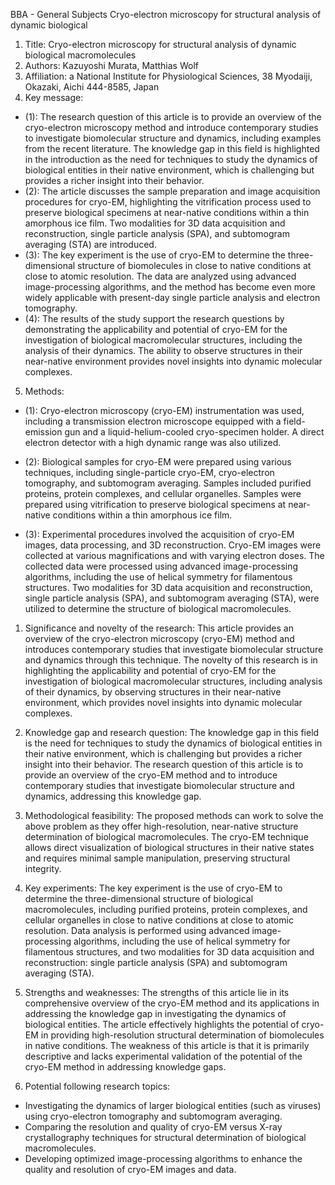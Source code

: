 BBA - General Subjects Cryo-electron microscopy for structural analysis of dynamic biological




1. Title: Cryo-electron microscopy for structural analysis of dynamic biological macromolecules
2. Authors: Kazuyoshi Murata, Matthias Wolf
3. Affiliation: a National Institute for Physiological Sciences, 38 Myodaiji, Okazaki, Aichi 444-8585, Japan
4. Key message:
- (1): The research question of this article is to provide an overview of the cryo-electron microscopy method and introduce contemporary studies to investigate biomolecular structure and dynamics, including examples from the recent literature. The knowledge gap in this field is highlighted in the introduction as the need for techniques to study the dynamics of biological entities in their native environment, which is challenging but provides a richer insight into their behavior.
- (2): The article discusses the sample preparation and image acquisition procedures for cryo-EM, highlighting the vitrification process used to preserve biological specimens at near-native conditions within a thin amorphous ice film. Two modalities for 3D data acquisition and reconstruction, single particle analysis (SPA), and subtomogram averaging (STA) are introduced.
- (3): The key experiment is the use of cryo-EM to determine the three-dimensional structure of biomolecules in close to native conditions at close to atomic resolution. The data are analyzed using advanced image-processing algorithms, and the method has become even more widely applicable with present-day single particle analysis and electron tomography.
- (4): The results of the study support the research questions by demonstrating the applicability and potential of cryo-EM for the investigation of biological macromolecular structures, including the analysis of their dynamics. The ability to observe structures in their near-native environment provides novel insights into dynamic molecular complexes.
5. Methods: 

- (1): Cryo-electron microscopy (cryo-EM) instrumentation was used, including a transmission electron microscope equipped with a field-emission gun and a liquid-helium-cooled cryo-specimen holder. A direct electron detector with a high dynamic range was also utilized.
 
- (2): Biological samples for cryo-EM were prepared using various techniques, including single-particle cryo-EM, cryo-electron tomography, and subtomogram averaging. Samples included purified proteins, protein complexes, and cellular organelles. Samples were prepared using vitrification to preserve biological specimens at near-native conditions within a thin amorphous ice film.
 
- (3): Experimental procedures involved the acquisition of cryo-EM images, data processing, and 3D reconstruction. Cryo-EM images were collected at various magnifications and with varying electron doses. The collected data were processed using advanced image-processing algorithms, including the use of helical symmetry for filamentous structures. Two modalities for 3D data acquisition and reconstruction, single particle analysis (SPA), and subtomogram averaging (STA), were utilized to determine the structure of biological macromolecules.





1. Significance and novelty of the research: This article provides an overview of the cryo-electron microscopy (cryo-EM) method and introduces contemporary studies that investigate biomolecular structure and dynamics through this technique. The novelty of this research is in highlighting the applicability and potential of cryo-EM for the investigation of biological macromolecular structures, including analysis of their dynamics, by observing structures in their near-native environment, which provides novel insights into dynamic molecular complexes.

2. Knowledge gap and research question: The knowledge gap in this field is the need for techniques to study the dynamics of biological entities in their native environment, which is challenging but provides a richer insight into their behavior. The research question of this article is to provide an overview of the cryo-EM method and to introduce contemporary studies that investigate biomolecular structure and dynamics, addressing this knowledge gap.

3. Methodological feasibility: The proposed methods can work to solve the above problem as they offer high-resolution, near-native structure determination of biological macromolecules. The cryo-EM technique allows direct visualization of biological structures in their native states and requires minimal sample manipulation, preserving structural integrity.

4. Key experiments: The key experiment is the use of cryo-EM to determine the three-dimensional structure of biological macromolecules, including purified proteins, protein complexes, and cellular organelles in close to native conditions at close to atomic resolution. Data analysis is performed using advanced image-processing algorithms, including the use of helical symmetry for filamentous structures, and two modalities for 3D data acquisition and reconstruction: single particle analysis (SPA) and subtomogram averaging (STA).

5. Strengths and weaknesses: The strengths of this article lie in its comprehensive overview of the cryo-EM method and its applications in addressing the knowledge gap in investigating the dynamics of biological entities. The article effectively highlights the potential of cryo-EM in providing high-resolution structural determination of biomolecules in native conditions. The weakness of this article is that it is primarily descriptive and lacks experimental validation of the potential of the cryo-EM method in addressing knowledge gaps.

6. Potential following research topics:
- Investigating the dynamics of larger biological entities (such as viruses) using cryo-electron tomography and subtomogram averaging.
- Comparing the resolution and quality of cryo-EM versus X-ray crystallography techniques for structural determination of biological macromolecules.
- Developing optimized image-processing algorithms to enhance the quality and resolution of cryo-EM images and data.




